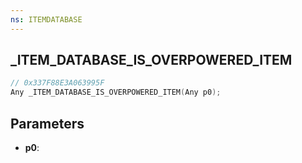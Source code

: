 ```yaml
---
ns: ITEMDATABASE
---
```

## _ITEM_DATABASE_IS_OVERPOWERED_ITEM

```c
// 0x337F88E3A063995F
Any _ITEM_DATABASE_IS_OVERPOWERED_ITEM(Any p0);
```

## Parameters
* **p0**:
